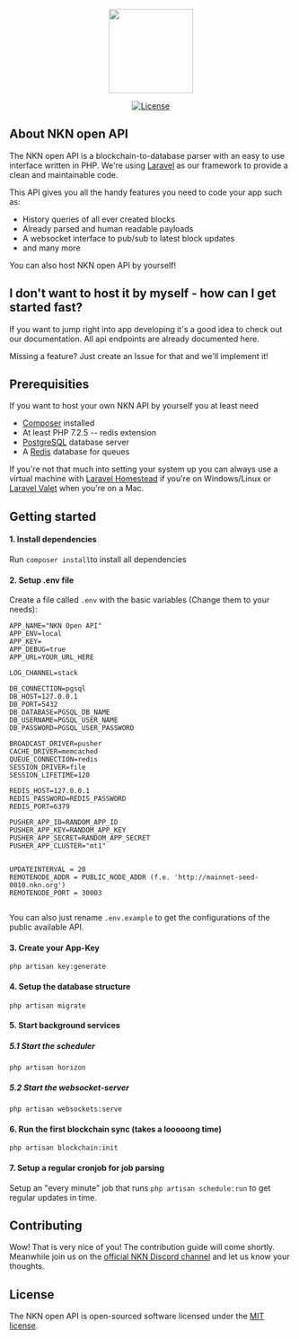 <p align="center"><img src="https://avatars0.githubusercontent.com/u/64492989?s=200&v=4" width="150"></p>

<p align="center">
<a href="https://packagist.org/packages/laravel/framework"><img src="https://poser.pugx.org/laravel/framework/license.svg" alt="License"></a>
</p>

## About NKN open API

The NKN open API is a blockchain-to-database parser with an easy to use interface written in PHP. We're using [Laravel](https://laravel.com/) as our framework to provide a clean and maintainable code.

This API gives you all the handy features you need to code your app such as:

- History queries of all ever created blocks
- Already parsed and human readable payloads
- A websocket interface to pub/sub to latest block updates
- and many more

You can also host NKN open API by yourself!

## I don't want to host it by myself - how can I get started fast?

If you want to jump right into app developing it's a good idea to check out our documentation. All api endpoints are already documented here.

Missing a feature? Just create an Issue for that and we'll implement it!

## Prerequisities

If you want to host your own NKN API by yourself you at least need

- [Composer](https://getcomposer.org/) installed
- At least PHP 7.2.5
-- redis extension
- [PostgreSQL](https://www.postgresql.org/) database server
- A [Redis](https://redis.io/) database for queues

If you're not that much into setting your system up you can always use a virtual machine with [Laravel Homestead](https://laravel.com/docs/master/homestead) if you're on Windows/Linux or [Laravel Valet](https://laravel.com/docs/master/valet) when you're on a Mac.

## Getting started


#### 1. Install dependencies
Run ``composer install``to install all dependencies

#### 2. Setup .env file
Create a file called ``.env`` with the basic variables (Change them to your needs):

```
APP_NAME="NKN Open API"
APP_ENV=local
APP_KEY=
APP_DEBUG=true
APP_URL=YOUR_URL_HERE

LOG_CHANNEL=stack

DB_CONNECTION=pgsql
DB_HOST=127.0.0.1
DB_PORT=5432
DB_DATABASE=PGSQL_DB_NAME
DB_USERNAME=PGSQL_USER_NAME
DB_PASSWORD=PGSQL_USER_PASSWORD

BROADCAST_DRIVER=pusher
CACHE_DRIVER=memcached
QUEUE_CONNECTION=redis
SESSION_DRIVER=file
SESSION_LIFETIME=120

REDIS_HOST=127.0.0.1
REDIS_PASSWORD=REDIS_PASSWORD
REDIS_PORT=6379

PUSHER_APP_ID=RANDOM_APP_ID 
PUSHER_APP_KEY=RANDOM_APP_KEY
PUSHER_APP_SECRET=RANDOM_APP_SECRET
PUSHER_APP_CLUSTER="mt1"


UPDATEINTERVAL = 20
REMOTENODE_ADDR = PUBLIC_NODE_ADDR (f.e. 'http://mainnet-seed-0010.nkn.org')
REMOTENODE_PORT = 30003


```

You can also just rename ``.env.example`` to get the configurations of the public available API.

#### 3. Create your App-Key 
```php artisan key:generate```

#### 4. Setup the database structure
 ```php artisan migrate```

#### 5. Start background services 
##### 5.1 Start the scheduler
 ```php artisan horizon```

##### 5.2 Start the websocket-server
 ```php artisan websockets:serve```

#### 6. Run the first blockchain sync (takes a looooong time)
```php artisan blockchain:init```

#### 7. Setup a regular cronjob for job parsing
Setup an "every minute" job that runs ```php artisan schedule:run``` to get regular updates in time.



## Contributing

Wow! That is very nice of you! The contribution guide will come shortly. Meanwhile join us on the [official NKN Discord channel](https://discord.gg/skHx9S) and let us know your thoughts.

## License

The NKN open API is open-sourced software licensed under the [MIT license](https://opensource.org/licenses/MIT).
